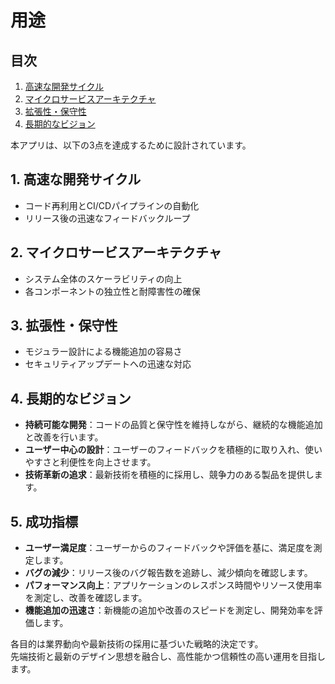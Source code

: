 # 用途

## 目次
1. [高速な開発サイクル](#1-高速な開発サイクル)
2. [マイクロサービスアーキテクチャ](#2-マイクロサービスアーキテクチャ)
3. [拡張性・保守性](#3-拡張性・保守性)
4. [長期的なビジョン](#4-長期的なビジョン)

本アプリは、以下の3点を達成するために設計されています。

## 1. 高速な開発サイクル
- コード再利用とCI/CDパイプラインの自動化
- リリース後の迅速なフィードバックループ

## 2. マイクロサービスアーキテクチャ
- システム全体のスケーラビリティの向上
- 各コンポーネントの独立性と耐障害性の確保

## 3. 拡張性・保守性
- モジュラー設計による機能追加の容易さ
- セキュリティアップデートへの迅速な対応

## 4. 長期的なビジョン
- **持続可能な開発**：コードの品質と保守性を維持しながら、継続的な機能追加と改善を行います。
- **ユーザー中心の設計**：ユーザーのフィードバックを積極的に取り入れ、使いやすさと利便性を向上させます。
- **技術革新の追求**：最新技術を積極的に採用し、競争力のある製品を提供します。

## 5. 成功指標
- **ユーザー満足度**：ユーザーからのフィードバックや評価を基に、満足度を測定します。
- **バグの減少**：リリース後のバグ報告数を追跡し、減少傾向を確認します。
- **パフォーマンス向上**：アプリケーションのレスポンス時間やリソース使用率を測定し、改善を確認します。
- **機能追加の迅速さ**：新機能の追加や改善のスピードを測定し、開発効率を評価します。

各目的は業界動向や最新技術の採用に基づいた戦略的決定です。  
先端技術と最新のデザイン思想を融合し、高性能かつ信頼性の高い運用を目指します。
